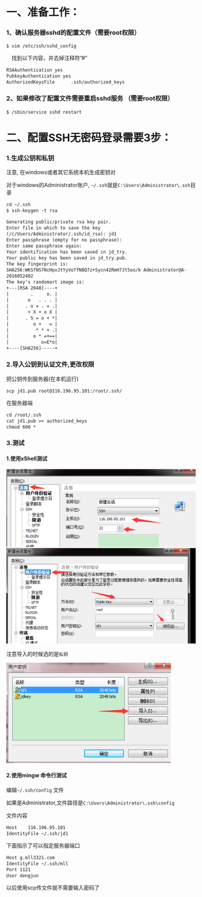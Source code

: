 # 一、准备工作：

### 1、确认服务器sshd的配置文件（需要root权限）

```
$ vim /etc/ssh/sshd_config
```

　找到以下内容，并去掉注释符”#“

```
RSAAuthentication yes
PubkeyAuthentication yes
AuthorizedKeysFile      .ssh/authorized_keys
```
###  2、如果修改了配置文件需要重启sshd服务 （需要root权限）
```
$ /sbin/service sshd restart
```

# 二、配置SSH无密码登录需要3步：

### 1.生成公钥和私钥

注意, 在windows或者其它系统本机生成密钥对

对于windows的Administrator账户, `~/.ssh`就是`C:\Users\Administrator\.ssh`目录 

```
cd ~/.ssh
$ ssh-keygen -t rsa
```

```
Generating public/private rsa key pair.
Enter file in which to save the key (/c/Users/Administrator/.ssh/id_rsa): jd1
Enter passphrase (empty for no passphrase):
Enter same passphrase again:
Your identification has been saved in jd_try.
Your public key has been saved in jd_try.pub.
The key fingerprint is:
SHA256:WKSfNS7NcHpvJtYyVoTfNBQ7z+Sycn42RmH7Jt5oo/k Administrator@A-2016052402
The key's randomart image is:
+---[RSA 2048]----+
|        .     o. |
|       o   . . . |
|      . o = . = .|
|       + X + o X |
|      . S = o + *|
|         o +   = |
|          * * + .|
|         o * =+==|
|            o=E*o|
+----[SHA256]-----+
```



### 2.导入公钥到认证文件,更改权限

把公钥传到服务器(在本机运行)

```
scp jd1.pub root@116.196.95.101:/root/.ssh/
```

在服务器端

```
cd /root/.ssh
cat jd1.pub >> authorized_keys
chmod 600 *
```

### 3.测试

#### 1.使用xShell测试

![](sshlogin/xshell1.png)
![](sshlogin/xshell2.png)

注意导入的时候选的是```私钥```

![](sshlogin/xshell3.png)

#### 2.使用mingw 命令行测试

编辑`~/.ssh/config` 文件

如果是Administrator,文件路径是`C:\Users\Administrator\.ssh\config`

文件内容 

```
Host 	116.196.95.101
IdentityFile ~/.ssh/jd1 
```

下面指示了可以指定服务器端口

	Host g.mll3321.com
	IdentityFile ~/.ssh/mll
	Port 1121
	User dengjun
以后使用scp传文件就不需要输入密码了

